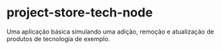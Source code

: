 # project-store-tech-node
Uma aplicação básica simulando uma adição, remoção e atualização de produtos de tecnologia de exemplo. 

